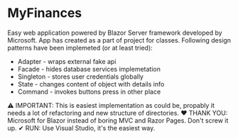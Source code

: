 # MyFinances

Easy web application powered by Blazor Server framework developed by Microsoft. App has created as a part of project for classes. Following design patterns have been implemeted (or at least tried):
- Adapter - wraps external fake api
- Facade - hides database services implemetation
- Singleton - stores user credentials globally
- State - changes content of object with details info
- Command - invokes buttons press in other place

⚠ IMPORTANT: This is easiest implementation as could be, propably it needs a lot of refactoring and new structure of directories.
❤ THANK YOU: Microsoft for Blazor instead of boring MVC and Razor Pages. Don't screw it up.
✔ RUN: Use Visual Studio, it's the easiest way.
